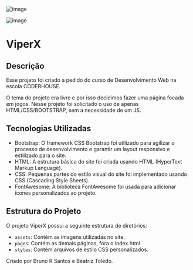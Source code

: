 ![image](https://github.com/brunors1/viper_x/assets/117781967/733eef82-bf4e-42e7-bc4f-fc79498122fa)

![image](https://github.com/brunors1/viper_x/assets/117781967/0b394a93-82da-44b5-990e-828a68d59c17)


# ViperX

## Descrição

Esse projeto foi criado a pedido do curso de Desenvolvimento Web na escola CODERHOUSE.

O tema do projeto era livre e por isso decidimos fazer uma página focada em jogos. Nesse projeto foi solicitado o uso de apenas HTML/CSS/BOOTSTRAP, sem a necessidade de um JS.

## Tecnologias Utilizadas

- Bootstrap: O framework CSS Bootstrap foi utilizado para agilizar o processo de desenvolvimento e garantir um layout responsivo e estilizado para o site.
- HTML: A estrutura básica do site foi criada usando HTML (HyperText Markup Language).
- CSS: Pequenas partes do estilo visual do site foi implementado usando CSS (Cascading Style Sheets).
- FontAwesome: A biblioteca FontAwesome foi usada para adicionar ícones personalizados ao projeto.

## Estrutura do Projeto

O projeto ViperX possui a seguinte estrutura de diretórios:

- `assets`: Contém as imagens utilizadas no site.
- `pages`: Contém as demais páginas, fora o index.html
- `styles`: Contém arquivos de estilo CSS personalizados.

Criado por Bruno R Santos e Beatriz Toledo.


